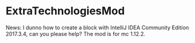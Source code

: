 # ExtraTechnologiesMod
News: I dunno how to create a block with IntelliJ IDEA Community Edition 2017.3.4, can you please help? The mod is for mc 1.12.2.
